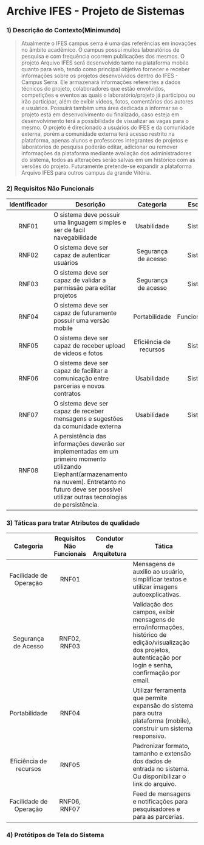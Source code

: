 # Archive IFES - Projeto de Sistemas

### 1) Descrição do Contexto(Minimundo)
> Atualmente o IFES campus serra é uma das referências em inovações no âmbito acadêmico. O campus possui muitos laboratórios de pesquisa e com frequência ocorrem publicações dos mesmos. O projeto Arquivo IFES será desenvolvido tanto na plataforma mobile quanto para web, tendo como principal objetivo fornecer e receber informações sobre os projetos desenvolvidos dentro do IFES - Campus Serra. Ele armazenará informações referentes a dados técnicos do projeto, colaboradores que estão envolvidos, competições e eventos as quais o laboratório/projeto já participou ou irão participar, além de exibir vídeos, fotos, comentários dos autores e usuários. Possuirá também uma área dedicada a informar se o projeto está em desenvolvimento ou finalizado, caso esteja em desenvolvimento terá a possibilidade de visualizar as vagas para o mesmo. O projeto é direcionado a usuários do IFES e da comunidade externa, porém a comunidade externa terá acesso restrito na plataforma, apenas alunos e professores integrantes de projetos e laboratorios de pesquisa poderão editar, adicionar ou remover informações da plataforma mediante avaliação dos administradores do sistema, todos as alterações serão salvas em um histórico com as versões do projeto. Futuramente pretende-se expandir a plataforma Arquivo IFES para outros campus da grande Vitória.

### 2) Requisitos Não Funcionais

Identificador | Descrição | Categoria | Escopo 
:---------: | ---------- | :---------: | :---------: |
RNF01 |O sistema deve possuir uma linguagem simples e ser de facil navegabilidade        |Usabilidade| Sistema|
RNF02 |O sistema deve ser capaz de autenticar usuários                                   |Segurança de acesso |Sistema|
RNF03 |O sistema deve ser capaz de validar a permissão para editar projetos              |Segurança de acesso |Sistema|
RNF04 |O sistema deve ser capaz de futuramente possuir uma versão mobile                 |Portabilidade|Funcionalidade|
RNF05 |O sistema deve ser capaz de receber upload de videos e fotos                      |Eficiência de recursos|Sistema |
RNF06 |O sistema deve ser capaz de facilitar a comunicação entre parcerias e novos contratos     |Usabilidade|Sistema| 
RNF07 |O sistema deve ser capaz de receber mensagens e sugestões da comunidade externa           |Usabilidade|Sistema|
RNF08 |A persistência das informações deverão ser implementadas em um primeiro momento utilizando Elephant(armazenamento na nuvem). Entretanto no futuro deve ser possível utilizar outras tecnologias de persistência.|       |       |


### 3) Táticas para tratar Atributos de qualidade

Categoria | Requisitos Não Funcionais | Condutor de Arquitetura | Tática  
:---------: | :----------: | --------- | --------- |
Facilidade de Operação |   RNF01      |           |Mensagens de auxilio ao usuário, simplificar textos e utilizar imagens autoexplicativas.             |
Segurança de Acesso | RNF02, RNF03  |           |Validação dos campos, exibir mensagens de erro/informações, histórico de edição/visualização dos projetos, autenticação por login e senha, confirmação por email.          |
   Portabilidade   |    RNF04      |           |Utilizar ferramenta que permite expansão do sistema para outra plataforma (mobile), construir um sistema responsivo.           |
 Eficiência de recursos |    RNF05      |           |Padronizar formato, tamanho e extensão dos dados de entrada no sistema. Ou disponibilizar o link do arquivo.|
Facilidade de Operação |   RNF06, RNF07     |           |Feed de mensagens e notificações para pesquisadores e para as parcerias.|


          
### 4) Protótipos de Tela do Sistema

